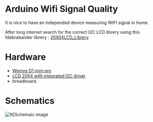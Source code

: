 # Arduino Wifi Signal Quality

It is nice to have an independed device measuring WIFI signal in home.

After long internet search for the correct I2C LCD librery using this fdebrabander librery :
[20X04LCD_Librery](https://github.com/fdebrabander/Arduino-LiquidCrystal-I2C-library)

# Hardware
* [Wemos D1 mini pro](https://www.aliexpress.com/store/product/WEMOS-D1-mini-Pro-16M-bytes-external-antenna-connector-ESP8266-WIFI-Internet-of-Things-development-board/1331105_32724692514.html?spm=2114.12010608.0.0.UMVqIb)
* [LCD 20X4 with integrated I2C driver](http://r.ebay.com/ERz3Gl)
* breadboard.

# Schematics
![N|Schemaic image](https://github.com/sdebby/Arduino_Wifi_Signal_Quality/blob/master/WiFi_Signal_ESP8622_v0_bb.png)
